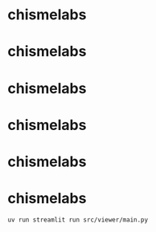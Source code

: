 # chismelabs
# chismelabs
# chismelabs
# chismelabs
# chismelabs
# chismelabs

```
uv run streamlit run src/viewer/main.py
```
